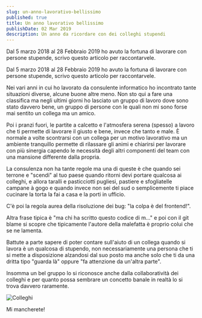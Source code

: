 ```yaml
---
slug: un-anno-lavorativo-bellissimo
published: true
title: Un anno lavorativo bellissimo
publishDate: 02 Mar 2019
description: Un anno da ricordare con dei colleghi stupendi
---
```


Dal 5 marzo 2018 al 28 Febbraio 2019 ho avuto la fortuna di lavorare con persone stupende, scrivo questo articolo per raccontarvele.

<!--more-->

Dal 5 marzo 2018 al 28 Febbraio 2019 ho avuto la fortuna di lavorare con persone stupende, scrivo questo articolo per raccontarvele.

Nei vari anni in cui ho lavorato da consulente informatico ho incontrato tante situazioni diverse, alcune buone altre meno. Non sto qui a fare una classifica ma negli ultimi giorni ho lasciato un gruppo di lavoro dove sono stato davvero bene, un gruppo di persone con le quali non mi sono forse mai sentito un collega ma un amico.

Poi i pranzi fuori, le partite a calcetto e l'atmosfera serena (spesso) a lavoro che ti permette di lavorare il giusto e bene, invece che tanto e male. È normale a volte scontrarsi con un collega per un motivo lavorativo ma un ambiente tranquillo permette di rilassare gli animi e chiarirsi per lavorare con più sinergia capendo le necessità degli altri componenti del team con una mansione differente dalla propria.

La consulenza non ha tante regole ma una di queste è che quando sei terrone e "scendi" al tuo paese quando ritorni devi portare qualcosa ai colleghi, e allora taralli e pasticciotti pugliesi, pastiere e sfogliatelle campane à gogo e quando invece non sei del sud o semplicemente ti piace cucinare la torta la fai a casa e la porti in ufficio.

C'è poi la regola aurea della risoluzione dei bug: "la colpa è del frontend!".

Altra frase tipica è "ma chi ha scritto questo codice di m..." e poi con il git blame si scopre che tipicamente l'autore della malefatta è proprio colui che se ne lamenta.

Battute a parte sapere di poter contare sull'aiuto di un collega quando si lavora è un qualcosa di stupendo, non necessariamente una persona che ti si mette a disposizione alzandosi dal suo posto ma anche solo che ti da una dritta tipo "guarda là" oppure "fa attenzione da un'altra parte".

Insomma un bel gruppo lo si riconosce anche dalla collaboratività dei colleghi e per quanto possa sembrare un concetto banale in realtà lo si trova davvero raramente.

![Colleghi](/assets/Colleghi.jpg)

Mi mancherete!
